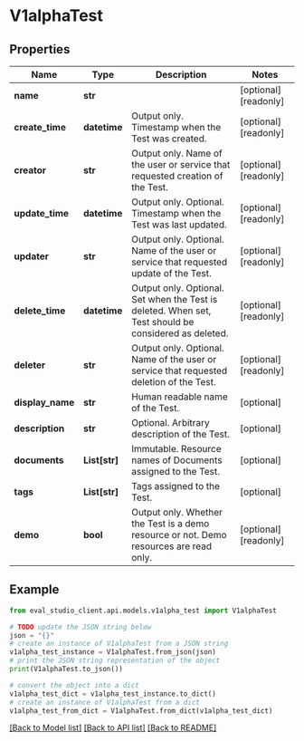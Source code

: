 # V1alphaTest


## Properties

Name | Type | Description | Notes
------------ | ------------- | ------------- | -------------
**name** | **str** |  | [optional] [readonly] 
**create_time** | **datetime** | Output only. Timestamp when the Test was created. | [optional] [readonly] 
**creator** | **str** | Output only. Name of the user or service that requested creation of the Test. | [optional] [readonly] 
**update_time** | **datetime** | Output only. Optional. Timestamp when the Test was last updated. | [optional] [readonly] 
**updater** | **str** | Output only. Optional. Name of the user or service that requested update of the Test. | [optional] [readonly] 
**delete_time** | **datetime** | Output only. Optional. Set when the Test is deleted. When set, Test should be considered as deleted. | [optional] [readonly] 
**deleter** | **str** | Output only. Optional. Name of the user or service that requested deletion of the Test. | [optional] [readonly] 
**display_name** | **str** | Human readable name of the Test. | [optional] 
**description** | **str** | Optional. Arbitrary description of the Test. | [optional] 
**documents** | **List[str]** | Immutable. Resource names of Documents assigned to the Test. | [optional] 
**tags** | **List[str]** | Tags assigned to the Test. | [optional] 
**demo** | **bool** | Output only. Whether the Test is a demo resource or not. Demo resources are read only. | [optional] [readonly] 

## Example

```python
from eval_studio_client.api.models.v1alpha_test import V1alphaTest

# TODO update the JSON string below
json = "{}"
# create an instance of V1alphaTest from a JSON string
v1alpha_test_instance = V1alphaTest.from_json(json)
# print the JSON string representation of the object
print(V1alphaTest.to_json())

# convert the object into a dict
v1alpha_test_dict = v1alpha_test_instance.to_dict()
# create an instance of V1alphaTest from a dict
v1alpha_test_from_dict = V1alphaTest.from_dict(v1alpha_test_dict)
```
[[Back to Model list]](../README.md#documentation-for-models) [[Back to API list]](../README.md#documentation-for-api-endpoints) [[Back to README]](../README.md)


